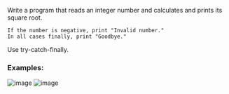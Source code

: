 Write a program that reads an integer number and calculates and prints its square root. 

	If the number is negative, print "Invalid number."
	In all cases finally, print "Goodbye."

Use try-catch-finally.

### Examples:

![image](https://user-images.githubusercontent.com/45227327/224832135-ad4367da-0ab9-4cc8-9027-e9d97514e3cd.png)
![image](https://user-images.githubusercontent.com/45227327/224832247-505e4411-7266-4079-ac57-4a1eb705ea00.png)
